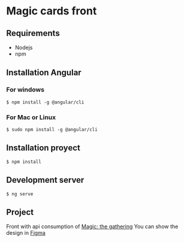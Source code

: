 # Magic cards front

## Requirements
- Nodejs
- npm


## Installation Angular
### For windows
```
$ npm install -g @angular/cli
```

### For Mac or Linux
```
$ sudo npm install -g @angular/cli
```

## Installation proyect
```
$ npm install 
```

## Development server
```
$ ng serve
```

## Project
Front with api consumption of  [Magic: the gathering](https://docs.magicthegathering.io/)
You can show the design in [Figma](https://www.figma.com/file/KdL53iLtpfek4ZUsOBfJ5q/Prueba-t%C3%A9cnica-angular?type=design&node-id=16%3A2&mode=design&t=ZgW5ndbM4gPyACRG-1)

